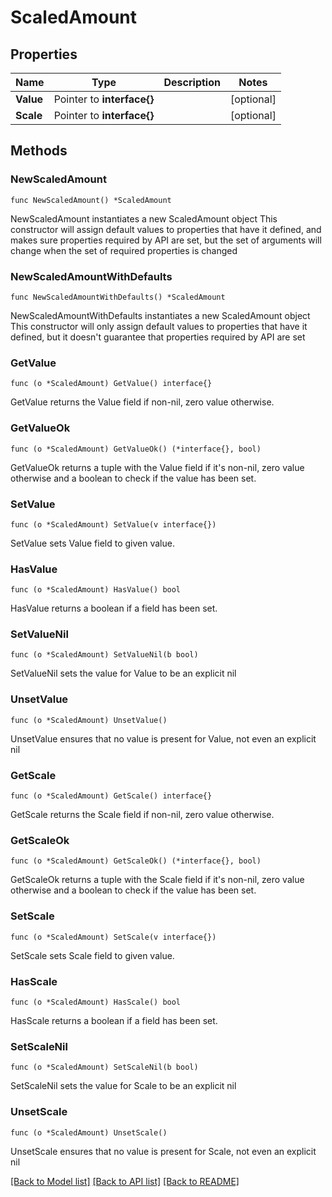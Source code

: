 # ScaledAmount

## Properties

Name | Type | Description | Notes
------------ | ------------- | ------------- | -------------
**Value** | Pointer to **interface{}** |  | [optional] 
**Scale** | Pointer to **interface{}** |  | [optional] 

## Methods

### NewScaledAmount

`func NewScaledAmount() *ScaledAmount`

NewScaledAmount instantiates a new ScaledAmount object
This constructor will assign default values to properties that have it defined,
and makes sure properties required by API are set, but the set of arguments
will change when the set of required properties is changed

### NewScaledAmountWithDefaults

`func NewScaledAmountWithDefaults() *ScaledAmount`

NewScaledAmountWithDefaults instantiates a new ScaledAmount object
This constructor will only assign default values to properties that have it defined,
but it doesn't guarantee that properties required by API are set

### GetValue

`func (o *ScaledAmount) GetValue() interface{}`

GetValue returns the Value field if non-nil, zero value otherwise.

### GetValueOk

`func (o *ScaledAmount) GetValueOk() (*interface{}, bool)`

GetValueOk returns a tuple with the Value field if it's non-nil, zero value otherwise
and a boolean to check if the value has been set.

### SetValue

`func (o *ScaledAmount) SetValue(v interface{})`

SetValue sets Value field to given value.

### HasValue

`func (o *ScaledAmount) HasValue() bool`

HasValue returns a boolean if a field has been set.

### SetValueNil

`func (o *ScaledAmount) SetValueNil(b bool)`

 SetValueNil sets the value for Value to be an explicit nil

### UnsetValue
`func (o *ScaledAmount) UnsetValue()`

UnsetValue ensures that no value is present for Value, not even an explicit nil
### GetScale

`func (o *ScaledAmount) GetScale() interface{}`

GetScale returns the Scale field if non-nil, zero value otherwise.

### GetScaleOk

`func (o *ScaledAmount) GetScaleOk() (*interface{}, bool)`

GetScaleOk returns a tuple with the Scale field if it's non-nil, zero value otherwise
and a boolean to check if the value has been set.

### SetScale

`func (o *ScaledAmount) SetScale(v interface{})`

SetScale sets Scale field to given value.

### HasScale

`func (o *ScaledAmount) HasScale() bool`

HasScale returns a boolean if a field has been set.

### SetScaleNil

`func (o *ScaledAmount) SetScaleNil(b bool)`

 SetScaleNil sets the value for Scale to be an explicit nil

### UnsetScale
`func (o *ScaledAmount) UnsetScale()`

UnsetScale ensures that no value is present for Scale, not even an explicit nil

[[Back to Model list]](../README.md#documentation-for-models) [[Back to API list]](../README.md#documentation-for-api-endpoints) [[Back to README]](../README.md)


